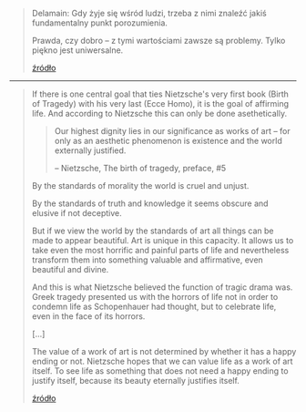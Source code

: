 
> Delamain: Gdy żyje się wśród ludzi, trzeba z nimi znaleźć jakiś fundamentalny punkt porozumienia.
> 
> Prawda, czy dobro – z tymi wartościami zawsze są problemy. Tylko piękno jest uniwersalne.
>
> [źródło](https://www.youtube.com/clip/Ugkx60C_rmr-NhldFkcgvb1lIhUepqlcOw6k)

---

> If there is one central goal that ties Nietzsche's very first book (Birth of Tragedy) with his very last (Ecce Homo), it is the goal of affirming life. And according to Nietzsche this can only be done asethetically.
>
>> Our highest dignity lies in our significance as works of art – for only as an aesthetic phenomenon is existence and the world externally justified.
>>
>> – Nietzsche, The birth of tragedy, preface, #5
>
> By the standards of morality the world is cruel and unjust.
>
> By the standards of truth and knowledge it seems obscure and elusive if not deceptive.
>
> But if we view the world by the standards of art all things can be made to appear beautiful. Art is unique in this capacity. It allows us to take even the most horrific and painful parts of life and nevertheless transform them into something valuable and affirmative, even beautiful and divine.
>
> And this is what Nietzsche believed the function of tragic drama was. Greek tragedy presented us with the horrors of life not in order to condemn life as Schopenhauer had thought, but to celebrate life, even in the face of its horrors.
>
> [...]
>
> The value of a work of art is not determined  by whether it has a happy ending or not. Nietzsche hopes that we can value life as a work of art itself. To see life as something that does not need a happy ending to justify itself, because its beauty eternally justifies itself.
>
> [źródło](https://www.youtube.com/watch?v=zxTwYdYzw8c#t=43m37s)

